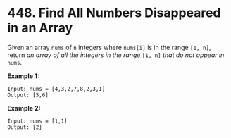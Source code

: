 # 448. Find All Numbers Disappeared in an Array

Given an array `nums` of `n` integers where `nums[i]` is in the range `[1, n]`, return _an array of all the integers in the range_ `[1, n]` _that do not appear in_ `nums`.


__Example 1:__
```
Input: nums = [4,3,2,7,8,2,3,1]
Output: [5,6]
```

__Example 2:__
```
Input: nums = [1,1]
Output: [2]
```